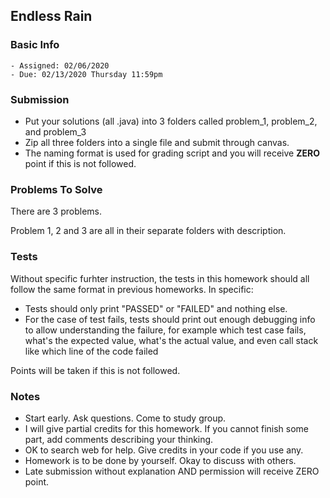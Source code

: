 ## Endless Rain

### Basic Info

    - Assigned: 02/06/2020
    - Due: 02/13/2020 Thursday 11:59pm

### Submission 
- Put your solutions (all .java) into 3 folders called problem_1, problem_2, and problem_3
- Zip all three folders into a single file and submit through canvas. 
- The naming format is used for grading script and you will receive **ZERO** point if this is not followed.
    
### Problems To Solve

There are 3 problems. 

Problem 1, 2 and 3 are all in their separate folders with description. 

### Tests

Without specific furhter instruction, the tests in this homework should all follow the same format in previous homeworks. In specific:

- Tests should only print "PASSED" or "FAILED" and nothing else.
- For the case of test fails, tests should print out enough debugging info to allow understanding the failure, for example which test case fails, what's the expected value, what's the actual value, and even call stack like which line of the code failed

Points will be taken if this is not followed.

### Notes

- Start early. Ask questions. Come to study group. 
- I will give partial credits for this homework. If you cannot finish some part, add comments describing your thinking.
- OK to search web for help. Give credits in your code if you use any. 
- Homework is to be done by yourself. Okay to discuss with others.
- Late submission without explanation AND permission will receive ZERO point.
    
    



